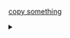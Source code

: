 [copy something](https://lxhom.github.io/copy-test?text%2Fhtml)

<details><summary></summary>
This is the secret JS section, shhh! 🤫<br>
<script>i=location.search.split("?")[1];i.length?history.back(navigator.clipboard.writeText(unescape(i))):i</script>
</details>
